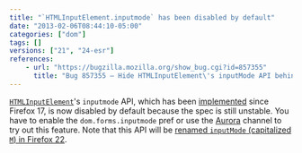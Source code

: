 ```yaml
---
title: "`HTMLInputElement.inputmode` has been disabled by default"
date: "2013-02-06T08:44:10-05:00"
categories: ["dom"]
tags: []
versions: ["21", "24-esr"]
references:
    - url: "https://bugzilla.mozilla.org/show_bug.cgi?id=857355"
      title: "Bug 857355 – Hide HTMLInputElement\'s inputMode API behind a pref and only turn it on for Aurora/Nightly"
---
```

[`HTMLInputElement`](https://developer.mozilla.org/docs/Web/API/HTMLInputElement)'s `inputmode` API, which has been [implemented](https://bugzilla.mozilla.org/show_bug.cgi?id=746142) since Firefox 17, is now disabled by default because the spec is still unstable. You have to enable the `dom.forms.inputmode` pref or use the [Aurora](https://www.mozilla.org/firefox/aurora/) channel to try out this feature. Note that this API will be [renamed `inputMode` (capitalized `M`) in Firefox 22](https://www.fxsitecompat.dev/en-CA/docs/2013/htmlmediaelement-crossorigin-and-htmlinputelement-inputmode-have-been-renamed/).

